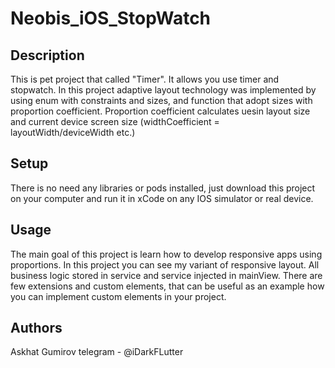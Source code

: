 # Neobis_iOS_StopWatch

## Description

This is pet project that called "Timer". It allows you use timer and stopwatch. In this project adaptive layout technology was implemented by using enum with constraints and sizes, and function that adopt sizes with proportion coefficient. Proportion coefficient calculates uesin layout size and current device screen size (widthCoefficient = layoutWidth/deviceWidth etc.)

## Setup
There is no need any libraries or pods installed, just download this project on your computer and run it in xCode on any IOS simulator or real device.

## Usage
The main goal of this project is learn how to develop responsive apps using proportions. In this project you can see my variant of responsive layout. All business logic stored in service and service injected in mainView. There are few extensions and custom elements, that can be useful as an example how you can implement custom elements in your project.


## Authors

Askhat Gumirov
telegram - @iDarkFLutter
